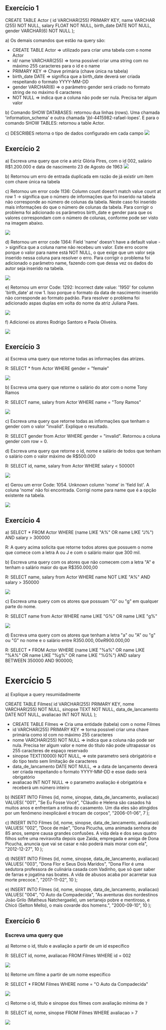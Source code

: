 ## Exercício 1

CREATE TABLE Actor (
    id VARCHAR(255) PRIMARY KEY,
    name VARCHAR (255) NOT NULL,
    salary FLOAT NOT NULL,
    birth_date DATE NOT NULL,
    gender VARCHAR(6) NOT NULL
);

a) Os demais comandos que estão na query são:

- CREATE TABLE Actor => utilizado para criar uma tabela com o nome Actor
- id/ name VARCHAR(255) => torna possível criar uma string com no máximo 255 caracteres para o id e o name
- PRIMARY KEY => Chave primária (chave única na tabela)
- birth_date DATE => significa que a birth_date deverá ser criada respeitando o formato YYYY-MM-DD
- gender VARCHAR(6) => o parâmetro gender será criado no formato string de no máximo 6 caracteres
- NOT NULL => indica que a coluna não pode ser nula. Precisa ter algum valor

b) Comando SHOW DATABASES: retornou dua linhas (rows). Uma chamada 'information_schema' e outra chamada 'jbl-4415982-rafael-lopes'.
E para o comando SHOW TABLES: retornou a table Actor.

c) DESCRIBES retorna o tipo de dados configurado em cada campo
![](2022-11-08-21-27-39.png)

## Exercício 2

a) Escreva uma query que crie a atriz Glória Pires, com o id 002, salário R$1.200.000 e data de nascimento 23 de Agosto de 1963
![](2022-11-08-22-21-23.png)

b) Retornou um erro de entrada duplicada em razão de já existir um item com chave única na tabela

c) Retornou um error code 1136: Column count doesn’t match value count at row 1 -> significa que o número de informações que foi inserido na tabela não corresponde ao número de colunas da tabela. Neste caso foi inserido mais informações do que o número de colunas da tabela. Para corrigir o problema foi adicionado os parâmetros birth_date e gender para que os valores correspondam com o número de colunas, conforme pode ser visto na imagem abaixo.

![](2022-11-09-08-22-27.png)

d) Retornou um error code 1364: Field 'name' doesn't have a default value -> significa que a coluna name não recebeu um valor. Este erro ocorre porque o valor para name está NOT NULL, o que exige que um valor seja inserido nessa coluna para resolver o erro.  Para corrigir o problema foi adicionado o parâmetro name, fazendo com que dessa vez os dados do autor seja inserido na tabela.

![](2022-11-09-08-42-27.png)

e) Retornou um error Code: 1292: Incorrect date value: '1950' for column 'birth_date' at row 1. Isso porque o formato da data de nascimento inserido não corresponde ao formato padrão. Para resolver o problema foi adicionado aspas duplas em volta do nome da atriz Juliana Paes.

![](2022-11-09-08-49-34.png)

f) Adicionei os atores Rodrigo Santoro e Paola Oliveira.

![](2022-11-09-09-21-59.png)

## Exercício 3

a) Escreva uma query que retorne todas as informações das atrizes.

R: SELECT * from Actor WHERE gender = "female"

![](2022-11-09-09-27-07.png)

b) Escreva uma query que retorne o salário do ator com o nome Tony Ramos

R: SELECT name, salary from Actor WHERE name = "Tony Ramos"

![](2022-11-09-09-41-51.png)

c) Escreva uma query que retorne todas as informações que tenham o gender com o valor "invalid". Explique o resultado.

R: SELECT gender from Actor WHERE gender = "invalid". Retornou a coluna gender com row = 0.

d) Escreva uma query que retorne o id, nome e salário de todos que tenham o salário com o valor máximo de R$500.000

R: SELECT id, name, salary from Actor WHERE salary < 500001

![](2022-11-09-09-54-48.png)

e) Gerou um error Code: 1054. Unknown column 'nome' in 'field list'. A coluna 'nome' não foi encontrada. Corrigi nome para name que é a opção existente na tabela.

![](2022-11-09-09-59-41.png)

## Exercício 4

a) SELECT * FROM Actor WHERE (name LIKE "A%" OR name LIKE "J%") AND salary > 300000

R: A query acima solicita que retorne todos atores que possuem o nome que comece com a letra A ou J e com o salário maior que 300 mil.

b) Escreva uma query com os atores que não comecem com a letra "A" e tenham o salário maior do que R$350.000,00

R: SELECT name, salary from Actor WHERE name NOT LIKE "A%" AND salary > 350000

![](2022-11-09-10-53-04.png)

c) Escreva uma query com os atores que possuam "G" ou "g" em qualquer parte do nome.

R: SELECT name from Actor WHERE name LIKE "G%" OR name LIKE "g%"

![](2022-11-09-10-49-03.png)

d) Escreva uma query com os atores que tenham a letra "a" ou "A" ou "g" ou "G" no nome e o salário entre R$350.000,00 e R$900.000,00

R: SELECT * FROM Actor WHERE (name LIKE "%a%" OR name LIKE "%A%" OR name LIKE "%g%" OR name LIKE "%G%") AND salary BETWEEN 350000 AND 900000;

# Exercício 5

a) Explique a query resumidadmente

CREATE TABLE Filmes(
id VARCHAR(255) PRIMARY KEY,
nome VARCHAR(255) NOT NULL,
sinopse TEXT NOT NULL,
data_de_lancamento DATE NOT NULL,
avaliacao INT NOT NULL
);

- CREATE TABLE Filmes => Cria uma entidade (tabela) com o nome Filmes
- id VARCHAR(255) PRIMARY KEY => torna possível criar uma chave primária como id com no máximo 255 caracteres
- nome VARCHAR(255) NOT NULL => indica que a coluna não pode ser nula. Precisa ter algum valor e nome do título não pode ultrapassar os 255 caracteres de espaço reservado
- sinopse TEXT(10000) NOT NULL, => este parametro será obrigatório e do tipo texto sem limitação de caracteres
- data_de_lancamento DATE NOT NULL, => a data de lançamento deverá ser criada respeitando o formato YYYY-MM-DD e esse dado será obrigatório
- avaliacao INT NOT NULL => o parametro avaliação é obrigatória e receberá um número inteiro

b) INSERT INTO Filmes (id, nome, sinopse, data_de_lancamento, avaliacao)
VALUES(
"001",
"Se Eu Fosse Você",
"Cláudio e Helena são casados há muitos anos e enfrentam a rotina do casamento. Um dia eles são atingidos por um fenômeno inexplicável e trocam de corpos",
"2006-01-06",
7
);

c) INSERT INTO Filmes (id, nome, sinopse, data_de_lancamento, avaliacao)
VALUES(
"002",
"Doce de mãe",
"Dona Picucha, uma animada senhora de 85 anos, sempre causa grandes confusões. A vida dela e dos seus quatro filhos sofre uma reviravolta depois que Zaida, empregada e amiga de Dona Picucha, anuncia que vai se casar e não poderá mais morar com ela",
"2012-12-27",
10
);

d) INSERT INTO Filmes (id, nome, sinopse, data_de_lancamento, avaliacao)
VALUES(
"003",
"Dona Flor e Seus Dois Maridos",
"Dona Flor é uma sedutora professora de culinária casada com Vadinho, que só quer saber de farras e jogatina nas boates. A vida de abusos acaba por acarretar sua morte precoce.",
"2017-11-02",
10
);

e) INSERT INTO Filmes (id, nome, sinopse, data_de_lancamento, avaliacao)
VALUES(
"004",
"O Auto da Compadecida",
"As aventuras dos nordestinos João Grilo (Matheus Natchergaele), um sertanejo pobre e mentiroso, e Chicó (Selton Mello), o mais covarde dos homens.",
"2000-09-10",
10
);

## Exercício 6

### Escreva uma query que

a) Retorne o id, título e avaliação a partir de um id específico

R: SELECT id, nome, avaliacao FROM Filmes WHERE id = 002

![](2022-11-09-15-33-34.png)

b) Retorne um filme a partir de um nome específico

R: SELECT * FROM Filmes WHERE nome = "O Auto da Compadecida"

![](2022-11-09-15-36-50.png)

c) Retorne o id, título e sinopse dos filmes com avaliação mínima de `7`

R: SELECT id, nome, sinopse FROM Filmes WHERE avaliacao > 7

![](2022-11-09-15-38-40.png)
